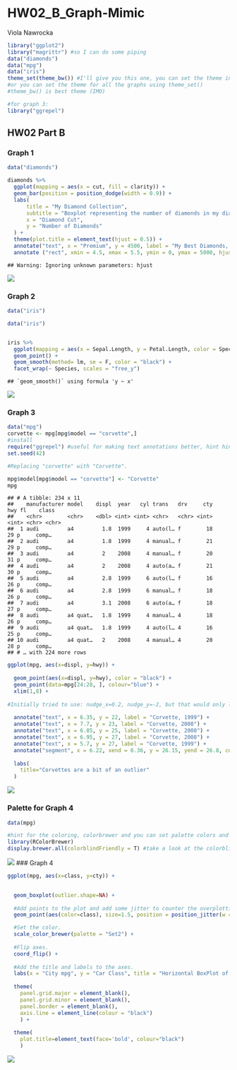 HW02\_B\_Graph-Mimic
================
Viola Nawrocka

``` r
library("ggplot2")
library("magrittr") #so I can do some piping
data("diamonds")
data("mpg")
data("iris")
theme_set(theme_bw()) #I'll give you this one, you can set the theme individually for graphs
#or you can set the theme for all the graphs using theme_set()
#theme_bw() is best theme (IMO)

#for graph 3:
library("ggrepel")
```

## HW02 Part B

### Graph 1

``` r
data("diamonds")

diamonds %>% 
  ggplot(mapping = aes(x = cut, fill = clarity)) +
  geom_bar(position = position_dodge(width = 0.9)) +
  labs(
      title = "My Diamond Collection",
      subtitle = "Boxplot representing the number of diamonds in my diamond collection by \ntype of cut quality and clarity of diamond",
      x = "Diamond Cut",
      y = "Number of Diamonds"
  ) +
  theme(plot.title = element_text(hjust = 0.5)) +
  annotate("text", x = "Premium", y = 4500, label = "My Best Diamonds, \n of course") +
  annotate ("rect", xmin = 4.5, xmax = 5.5, ymin = 0, ymax = 5000, hjust = "Ideal", fill = "grey40", alpha = 0.3)
```

    ## Warning: Ignoring unknown parameters: hjust

![](HW02_B_Mimic_starter---Viola-graphs_files/figure-gfm/graph1%20code-1.png)<!-- -->

### Graph 2

``` r
data("iris")
```

``` r
data("iris")


iris %>% 
  ggplot(mapping = aes(x = Sepal.Length, y = Petal.Length, color = Species)) +
  geom_point() +
  geom_smooth(method= lm, se = F, color = "black") +
  facet_wrap(~ Species, scales = "free_y")
```

    ## `geom_smooth()` using formula 'y ~ x'

![](HW02_B_Mimic_starter---Viola-graphs_files/figure-gfm/graph%202%20code-1.png)<!-- -->

### Graph 3

``` r
data("mpg")
corvette <- mpg[mpg$model == "corvette",]
#install
require("ggrepel") #useful for making text annotations better, hint hint
set.seed(42)
```

``` r
#Replacing "corvette" with "Corvette".

mpg$model[mpg$model == "corvette"] <- "Corvette"
mpg
```

    ## # A tibble: 234 x 11
    ##    manufacturer model    displ  year   cyl trans   drv     cty   hwy fl    class
    ##    <chr>        <chr>    <dbl> <int> <int> <chr>   <chr> <int> <int> <chr> <chr>
    ##  1 audi         a4         1.8  1999     4 auto(l… f        18    29 p     comp…
    ##  2 audi         a4         1.8  1999     4 manual… f        21    29 p     comp…
    ##  3 audi         a4         2    2008     4 manual… f        20    31 p     comp…
    ##  4 audi         a4         2    2008     4 auto(a… f        21    30 p     comp…
    ##  5 audi         a4         2.8  1999     6 auto(l… f        16    26 p     comp…
    ##  6 audi         a4         2.8  1999     6 manual… f        18    26 p     comp…
    ##  7 audi         a4         3.1  2008     6 auto(a… f        18    27 p     comp…
    ##  8 audi         a4 quat…   1.8  1999     4 manual… 4        18    26 p     comp…
    ##  9 audi         a4 quat…   1.8  1999     4 auto(l… 4        16    25 p     comp…
    ## 10 audi         a4 quat…   2    2008     4 manual… 4        20    28 p     comp…
    ## # … with 224 more rows

``` r
ggplot(mpg, aes(x=displ, y=hwy)) +
  
  geom_point(aes(x=displ, y=hwy), color = "black") +
  geom_point(data=mpg[24:28, ], colour="blue") +
  xlim(1,8) +
  
#Initially tried to use: nudge_x=0.2, nudge_y=-2, but that would only let me move the labels by the same amount in x and y directions, so I decided to switch to annotate, since there were only 5 labels to add (not that much work really).
  
  annotate("text", x = 6.35, y = 22, label = "Corvette, 1999") +
  annotate("text", x = 7.7, y = 23, label = "Corvette, 2008") +
  annotate("text", x = 6.85, y = 25, label = "Corvette, 2008") +
  annotate("text", x = 6.95, y = 27, label = "Corvette, 2008") +
  annotate("text", x = 5.7, y = 27, label = "Corvette, 1999") +
  annotate("segment", x = 6.22, xend = 6.36, y = 26.15, yend = 26.8, colour = "black", size = 0.4) +
  
  labs(
    title="Corvettes are a bit of an outlier"
  )  
```

![](HW02_B_Mimic_starter---Viola-graphs_files/figure-gfm/graph%203%20code-1.png)<!-- -->

### Palette for Graph 4

``` r
data(mpg)

#hint for the coloring, colorbrewer and you can set palette colors and make your graphs colorblind friendly
library(RColorBrewer)
display.brewer.all(colorblindFriendly = T) #take a look at the colorblindfriendly options
```

![](HW02_B_Mimic_starter---Viola-graphs_files/figure-gfm/unnamed-chunk-3-1.png)<!-- -->
\#\#\# Graph 4

``` r
ggplot(mpg, aes(x=class, y=cty)) +

  
  geom_boxplot(outlier.shape=NA) +
  
  #Add points to the plot and add some jitter to counter the overplotting.
  geom_point(aes(color=class), size=1.5, position = position_jitter(w = 0.4, h = 0)) +

  #Set the color.
  scale_color_brewer(palette = "Set2") +
  
  #Flip axes.
  coord_flip() +
  
  #Add the title and labels to the axes.
  labs(x = "City mpg", y = "Car Class", title = "Horizontal BoxPlot of City MPG and Car Class") +
  
  theme(
    panel.grid.major = element_blank(), 
    panel.grid.minor = element_blank(), 
    panel.border = element_blank(),
    axis.line = element_line(colour = "black")
    ) +
  
  theme(
    plot.title=element_text(face='bold', colour="black")
    )
```

![](HW02_B_Mimic_starter---Viola-graphs_files/figure-gfm/graph%204%20code-1.png)<!-- -->
